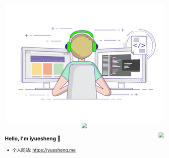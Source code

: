 
<p align="center">
  <img align="center" src="https://raw.githubusercontent.com/iyuesheng/iyuesheng/main/developer.gif"/>

<img align="center" src="https://github-profile-trophy.vercel.app/?username=iyuesheng" style="max-width:100%;">

</p>

<img align="right" src="https://github-readme-stats.vercel.app/api?username=iisheng&show_icons=true&icon_color=805AD5&text_color=718096&bg_color=ffffff&hide_title=true" />




### Hello, I'm iyuesheng 👋


- 个人网站: https://yuesheng.me
